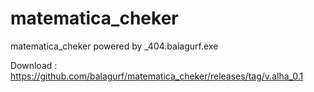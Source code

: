 # matematica_cheker
matematica_cheker powered by _404.balagurf.exe


Download : https://github.com/balagurf/matematica_cheker/releases/tag/v.alha_0.1
